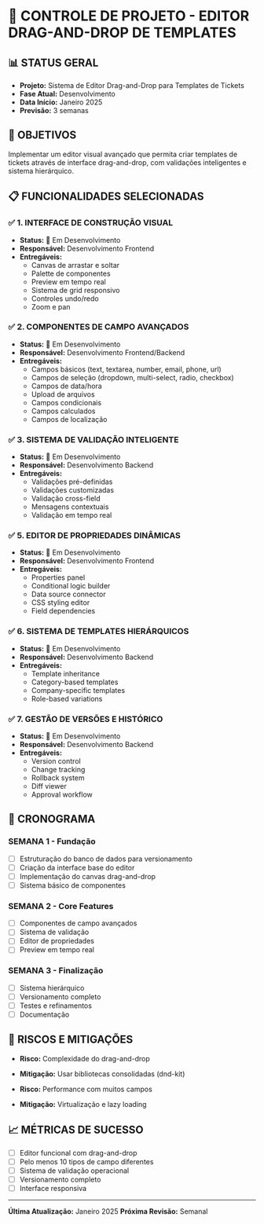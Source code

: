 
# 🎯 CONTROLE DE PROJETO - EDITOR DRAG-AND-DROP DE TEMPLATES

## 📊 STATUS GERAL
- **Projeto:** Sistema de Editor Drag-and-Drop para Templates de Tickets
- **Fase Atual:** Desenvolvimento
- **Data Início:** Janeiro 2025
- **Previsão:** 3 semanas

## 🎯 OBJETIVOS
Implementar um editor visual avançado que permita criar templates de tickets através de interface drag-and-drop, com validações inteligentes e sistema hierárquico.

## 📋 FUNCIONALIDADES SELECIONADAS

### ✅ 1. INTERFACE DE CONSTRUÇÃO VISUAL
- **Status:** 🔄 Em Desenvolvimento  
- **Responsável:** Desenvolvimento Frontend
- **Entregáveis:**
  - Canvas de arrastar e soltar
  - Palette de componentes
  - Preview em tempo real
  - Sistema de grid responsivo
  - Controles undo/redo
  - Zoom e pan

### ✅ 2. COMPONENTES DE CAMPO AVANÇADOS
- **Status:** 🔄 Em Desenvolvimento
- **Responsável:** Desenvolvimento Frontend/Backend
- **Entregáveis:**
  - Campos básicos (text, textarea, number, email, phone, url)
  - Campos de seleção (dropdown, multi-select, radio, checkbox)
  - Campos de data/hora
  - Upload de arquivos
  - Campos condicionais
  - Campos calculados
  - Campos de localização

### ✅ 3. SISTEMA DE VALIDAÇÃO INTELIGENTE
- **Status:** 🔄 Em Desenvolvimento
- **Responsável:** Desenvolvimento Backend
- **Entregáveis:**
  - Validações pré-definidas
  - Validações customizadas
  - Validação cross-field
  - Mensagens contextuais
  - Validação em tempo real

### ✅ 5. EDITOR DE PROPRIEDADES DINÂMICAS
- **Status:** 🔄 Em Desenvolvimento
- **Responsável:** Desenvolvimento Frontend
- **Entregáveis:**
  - Properties panel
  - Conditional logic builder
  - Data source connector
  - CSS styling editor
  - Field dependencies

### ✅ 6. SISTEMA DE TEMPLATES HIERÁRQUICOS
- **Status:** 🔄 Em Desenvolvimento
- **Responsável:** Desenvolvimento Backend
- **Entregáveis:**
  - Template inheritance
  - Category-based templates
  - Company-specific templates
  - Role-based variations

### ✅ 7. GESTÃO DE VERSÕES E HISTÓRICO
- **Status:** 🔄 Em Desenvolvimento
- **Responsável:** Desenvolvimento Backend
- **Entregáveis:**
  - Version control
  - Change tracking
  - Rollback system
  - Diff viewer
  - Approval workflow

## 📅 CRONOGRAMA

### **SEMANA 1 - Fundação**
- [ ] Estruturação do banco de dados para versionamento
- [ ] Criação da interface base do editor
- [ ] Implementação do canvas drag-and-drop
- [ ] Sistema básico de componentes

### **SEMANA 2 - Core Features**
- [ ] Componentes de campo avançados
- [ ] Sistema de validação
- [ ] Editor de propriedades
- [ ] Preview em tempo real

### **SEMANA 3 - Finalização**
- [ ] Sistema hierárquico
- [ ] Versionamento completo
- [ ] Testes e refinamentos
- [ ] Documentação

## 🚨 RISCOS E MITIGAÇÕES
- **Risco:** Complexidade do drag-and-drop
- **Mitigação:** Usar bibliotecas consolidadas (dnd-kit)

- **Risco:** Performance com muitos campos
- **Mitigação:** Virtualização e lazy loading

## 📈 MÉTRICAS DE SUCESSO
- [ ] Editor funcional com drag-and-drop
- [ ] Pelo menos 10 tipos de campo diferentes
- [ ] Sistema de validação operacional
- [ ] Versionamento completo
- [ ] Interface responsiva

---
**Última Atualização:** Janeiro 2025
**Próxima Revisão:** Semanal
